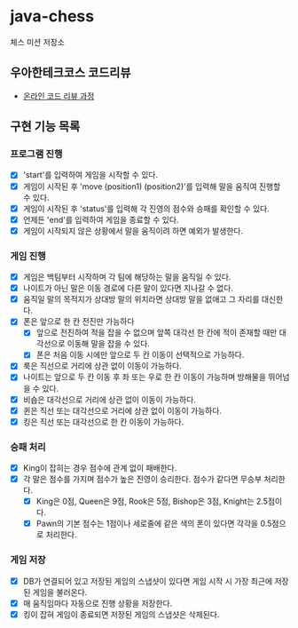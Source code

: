 # java-chess

체스 미션 저장소

## 우아한테크코스 코드리뷰

- [온라인 코드 리뷰 과정](https://github.com/woowacourse/woowacourse-docs/blob/master/maincourse/README.md)


## 구현 기능 목록

### 프로그램 진행
- [x] 'start'를 입력하여 게임을 시작할 수 있다.
- [x] 게임이 시작된 후 'move (position1) (position2)'를 입력해 말을 움직여 진행할 수 있다.
- [x] 게임이 시작된 후 'status'를 입력해 각 진영의 점수와 승패를 확인할 수 있다.
- [x] 언제든 'end'를 입력하여 게임을 종료할 수 있다.
- [x] 게임이 시작되지 않은 상황에서 말을 움직이려 하면 예외가 발생한다.

### 게임 진행
- [x] 게임은 백팀부터 시작하며 각 팀에 해당하는 말을 움직일 수 있다.
- [x] 나이트가 아닌 말은 이동 경로에 다른 말이 있다면 지나갈 수 없다.
- [x] 움직일 말의 목적지가 상대방 말의 위치라면 상대방 말을 없애고 그 자리를 대신한다.
- [x] 폰은 앞으로 한 칸 전진만 가능하다
    - [x] 앞으로 전진하여 적을 잡을 수 없으며 앞쪽 대각선 한 칸에 적이 존재할 때만 대각선으로 이동해 말을 잡을 수 있다.
    - [x] 폰은 처음 이동 시에만 앞으로 두 칸 이동이 선택적으로 가능하다.
- [x] 룩은 직선으로 거리에 상관 없이 이동이 가능하다.
- [x] 나이트는 앞으로 두 칸 이동 후 좌 또는 우로 한 칸 이동이 가능하며 방해물을 뛰어넘을 수 있다.
- [x] 비숍은 대각선으로 거리에 상관 없이 이동이 가능하다.
- [x] 퀸은 직선 또는 대각선으로 거리에 상관 없이 이동이 가능하다.
- [x] 킹은 직선 또는 대각선으로 한 칸 이동이 가능하다.

### 승패 처리
- [x] King이 잡히는 경우 점수에 관계 없이 패배한다.
- [x] 각 말은 점수를 가지며 점수가 높은 진영이 승리한다. 점수가 같다면 무승부 처리한다.
  - [x] King은 0점, Queen은 9점, Rook은 5점, Bishop은 3점, Knight는 2.5점이다.
  - [x] Pawn의 기본 점수는 1점이나 세로줄에 같은 색의 폰이 있다면 각각을 0.5점으로 처리한다.

### 게임 저장
- [x] DB가 연결되어 있고 저장된 게임의 스냅샷이 있다면 게임 시작 시 가장 최근에 저장된 게임을 불러온다.
- [x] 매 움직임마다 자동으로 진행 상황을 저장한다.
- [x] 킹이 잡혀 게임이 종료되면 저장된 게임의 스냅샷은 삭제된다.
